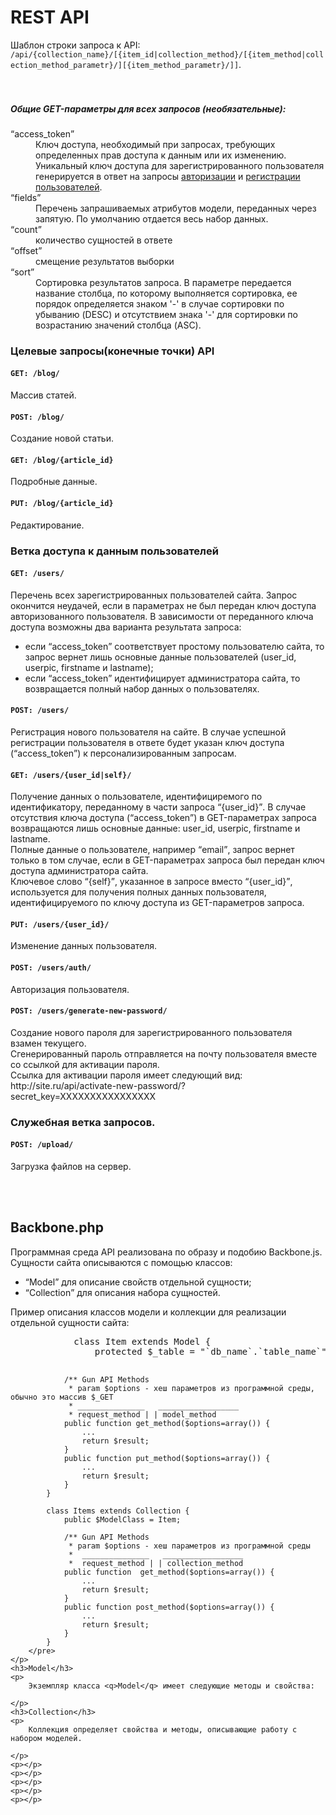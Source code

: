 ﻿<h1>REST API</h1>
<p>
	Шаблон строки запроса к API: <code>/api/{collection_name}/[{item_id|collection_method}/[{item_method|collection_method_parametr}/][{item_method_parametr}/]]</code>.<br>
	<br><br>
	<h5>Общие GET-параметры для всех запросов (необязательные):</h5>
	<dl>
		<dt><q>access_token</q></dt>
			<dd>
				Ключ доступа, необходимый при запросах, требующих определенных прав доступа к данным или их изменению.<br>
				Уникальный ключ доступа для зарегистрированного пользователя генерируется в ответ на запросы <a href="#post-usersauth">авторизации</a> и <a href="#post-users">регистрации пользователей</a>.
			</dd>
		<dt><q>fields</q></dt>
			<dd>Перечень запрашиваемых атрибутов модели, переданных через запятую. По умолчанию отдается весь набор данных.</dd>
		<dt><q>count</q></dt>
			<dd>количество сущностей в ответе</dd>
		<dt><q>offset</q></dt>
			<dd>смещение результатов выборки</dd>
		<dt><q>sort</q></dt>
			<dd>Сортировка результатов запроса. В параметре передается название столбца, по которому выполняется сортировка, ее порядок определяется знаком '-' в случае сортировки по убыванию (DESC) и отсутствием знака '-' для сортировки по возрастанию значений столбца (ASC).</dd>
	</dl>
	<h3>Целевые запросы(конечные точки) API</h3>
	<p>
		<h4><code>GET: /blog/</code></h4>
		<p>Массив статей.</p>
		<h4><code>POST: /blog/</code></h4>
		<p>Создание новой статьи.</p>
		<h4><code>GET: /blog/{article_id}</code></h4>
		<p>Подробные данные.</p>
		<h4><code>PUT: /blog/{article_id}</code></h4>
		<p>Редактирование.</p>
	</p>
	<h3>Ветка доступа к данным пользователей</h3>
	<p>
		<h4><code>GET: /users/</code></h4>
		<p>Перечень всех зарегистрированных пользователей сайта. Запрос окончится неудачей, если в параметрах не был передан ключ доступа авторизованного пользователя. В зависимости от переданного ключа доступа возможны два варианта результата запроса: 
			<ul>
				<li>если <q>access_token</q> соответствует простому пользователю сайта, то запрос вернет лишь основные данные пользователей (user_id, userpic, firstname и lastname);</li>
				<li>если <q>access_token</q> идентифицирует администратора сайта, то возвращается полный набор данных о пользователях.</li>
			</ul>
		</p>
		<h4><code>POST: /users/</code></h4>
		<p>Регистрация нового пользователя на сайте. В случае успешной регистрации пользователя в ответе будет указан ключ доступа (<q>access_token</q>) к персонализированным запросам.</p>
		<h4><code>GET: /users/{user_id|self}/</code></h4>
		<p>
			Получение данных о пользователе, идентифициремого по идентификатору, переданному в части запроса <q>{user_id}</q>. В случае отсутствия ключа доступа (<q>access_token</q>) в GET-параметрах запроса возвращаются лишь основные данные: user_id, userpic, firstname и lastname.<br>
			Полные данные о пользователе, например <q>email</q>, запрос вернет только в том случае, если в GET-параметрах запроса был передан ключ доступа администратора сайта.<br>
			Ключевое слово <q>{self}</q>, указанное в запросе вместо <q>{user_id}</q>, используется для получения полных данных пользователя, идентифицируемого по ключу доступа из GET-параметров запроса.
		</p>
		<h4><code>PUT: /users/{user_id}/</code></h4>
		<p>Изменение данных пользователя.</p>
		<h4><code>POST: /users/auth/</code></h4>
		<p>Авторизация пользователя.</p>
		<h4><code>POST: /users/generate-new-password/</code></h4>
		<p>
			Создание нового пароля для зарегистрированного пользователя взамен текущего.<br>
			Сгенерированный пароль отправляется на почту пользователя вместе со ссылкой для активации пароля.<br>
			Ссылка для активации пароля имеет следующий вид: http://site.ru/api/activate-new-password/?secret_key=XXXXXXXXXXXXXXXX
		</p>
	</p>
	<h3>Служебная ветка запросов.</h3>
	<p>
		<h4><code>POST: /upload/</code></h4>
		<p>Загрузка файлов на сервер.</p>
	</p>
	<br><br>
	<h2>Backbone.php</h2>
	Программная среда API реализована по образу и подобию Backbone.js.<br>
	Сущности сайта описываются с помощью классов:
	<ul>
		<li><q>Model</q> для описание свойств отдельной сущности;</li>
		<li><q>Collection</q> для описания набора сущностей.</li>
	</ul>
	<p>
		Пример описания классов модели и коллекции для реализации отдельной сущности сайта:<br>
		<pre>
			class Item extends Model {
				protected $_table = "`db_name`.`table_name`";
				
				/** Gun API Methods
				 * param $options - хеш параметров из программной среды, обычно это массив $_GET
				 * _______________   __________________
				 * request_method | | model_method
				public function get_method($options=array()) {
					...
					return $result;
				}
				public function put_method($options=array()) {
					...
					return $result;
				}
			}
			
			class Items extends Collection {
				public $ModelClass = Item;
				
				/** Gun API Methods
				 * param $options - хеш параметров из программной среды
				 *  _______________   __________________
				 *  request_method | | collection_method
				public function  get_method($options=array()) {
					...
					return $result;
				}
				public function post_method($options=array()) {
					...
					return $result;
				}
			}
		</pre>
	</p>
	<h3>Model</h3>
	<p>
		Экземпляр класса <q>Model</q> имеет следующие методы и свойства:
		
	</p>
	<h3>Collection</h3>
	<p>
		Коллекция определяет свойства и методы, описывающие работу с набором моделей.
		
	</p>
	<p></p>
	<p></p>
	<p></p>
	<p></p>
	<p></p>
</p>